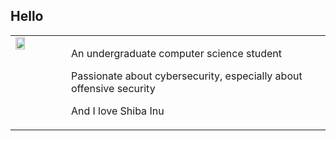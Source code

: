 ## **Hello**
<table style="border:none"; style="width:100%">
<colgroup>
    <col span="1" style="width: 15%;">
    <col span="1" style="width: 70%;">
</colgroup>
<tr>
  <td style="vertical-align: top">
    <img src="https://github.com/Johnchauyu/johnchauyu/blob/main/CuteShiba.gif" width="45%" height="45%"/>
  </td>

  <td >

  An undergraduate computer science student

  Passionate about cybersecurity, especially about offensive security

  And I love Shiba Inu
  </td>
</tr>
</table>


<!--
**Johnchauyu/johnchauyu** is a ✨ _special_ ✨ repository because its `README.md` (this file) appears on your GitHub profile.

Here are some ideas to get you started:

- 🔭 I’m currently working on ...
- 🌱 I’m currently learning ...
- 👯 I’m looking to collaborate on ...
- 🤔 I’m looking for help with ...
- 💬 Ask me about ...
- 📫 How to reach me: ...
- 😄 Pronouns: ...
- ⚡ Fun fact: ...
-->
